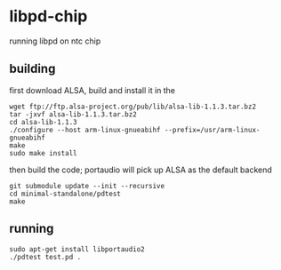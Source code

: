 # libpd-chip
running libpd on ntc chip

## building

first download ALSA, build and install it in the

	wget ftp://ftp.alsa-project.org/pub/lib/alsa-lib-1.1.3.tar.bz2
	tar -jxvf alsa-lib-1.1.3.tar.bz2
	cd alsa-lib-1.1.3
	./configure --host arm-linux-gnueabihf --prefix=/usr/arm-linux-gnueabihf
	make
	sudo make install

then build the code; portaudio will pick up ALSA as the default backend

    git submodule update --init --recursive
    cd minimal-standalone/pdtest
    make

## running

	sudo apt-get install libportaudio2
	./pdtest test.pd .
